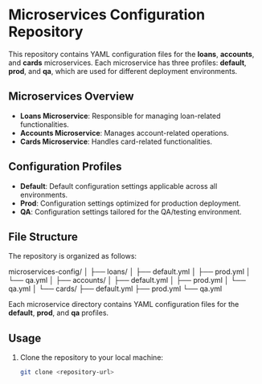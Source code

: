 # Microservices Configuration Repository

This repository contains YAML configuration files for the **loans**, **accounts**, and **cards** microservices. Each microservice has three profiles: **default**, **prod**, and **qa**, which are used for different deployment environments.

## Microservices Overview

- **Loans Microservice**: Responsible for managing loan-related functionalities.
- **Accounts Microservice**: Manages account-related operations.
- **Cards Microservice**: Handles card-related functionalities.

## Configuration Profiles

- **Default**: Default configuration settings applicable across all environments.
- **Prod**: Configuration settings optimized for production deployment.
- **QA**: Configuration settings tailored for the QA/testing environment.

## File Structure

The repository is organized as follows:

microservices-config/
│
├── loans/
│ ├── default.yml
│ ├── prod.yml
│ └── qa.yml
│
├── accounts/
│ ├── default.yml
│ ├── prod.yml
│ └── qa.yml
│
└── cards/
├── default.yml
├── prod.yml
└── qa.yml

Each microservice directory contains YAML configuration files for the **default**, **prod**, and **qa** profiles.

## Usage

1. Clone the repository to your local machine:

   ```bash
   git clone <repository-url>
